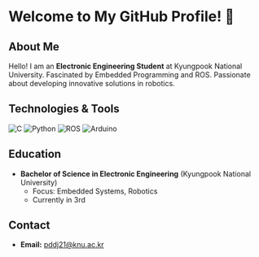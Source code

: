 # Welcome to My GitHub Profile! 👋

## About Me
Hello! I am an **Electronic Engineering Student** at Kyungpook National University. Fascinated by Embedded Programming and ROS. Passionate about developing innovative solutions in robotics.

## Technologies & Tools
![C](https://img.shields.io/badge/C-4CAF50?style=flat-square)
![Python](https://img.shields.io/badge/Python-FFD700?style=flat-square)
![ROS](https://img.shields.io/badge/ROS-1ABC9C?style=flat-square)
![Arduino](https://img.shields.io/badge/Arduino-FFA500?style=flat-square)

## Education
- **Bachelor of Science in Electronic Engineering** (Kyungpook National University)
  - Focus: Embedded Systems, Robotics
  - Currently in 3rd 

## Contact
- **Email:** [pddj21@knu.ac.kr](mailto:pddj21@knu.ac.kr)

